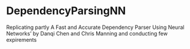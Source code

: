 # DependencyParsingNN
Replicating partly A Fast and Accurate Dependency Parser Using Neural Networks’ by Danqi Chen and Chris Manning and conducting few expirements 

